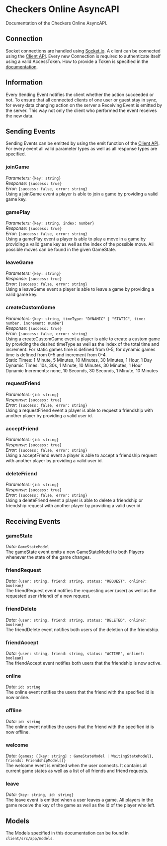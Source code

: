 # Checkers Online AsyncAPI

Documentation of the Checkers Online AsyncAPI.

## Connection

Socket connections are handled using [Socket.io](https://socket.io/). A client can be connected using
the [Client API](https://socket.io/docs/v4/client-api/).
Every new Connection is required to authenticate itself using a valid AccessToken. How to provide a Token is specified
in the [documentation](https://socket.io/docs/v4/middlewares/).

## Information
Every Sending Event notifies the client whether the action succeeded or not. To ensure that all connected clients of 
one user or guest stay in sync, for every data changing action on the server a Receiving Event is emitted by the server.
This way not only the client who performed the event receives the new data.

## Sending Events

Sending Events can be emitted by using the emit function of the [Client API](https://socket.io/docs/v4/client-api/). For
every event all valid parameter types as well as all response types are specified.

### joinGame

*Parameters:* `{key: string}`  
*Response:* `{success: true}`  
*Error:* `{success: false, error: string}`  
Using a joinGame event a player is able to join a game by providing a valid game key.

### gamePlay

*Parameters:* `{key: string, index: number}`  
*Response:* `{success: true}`  
*Error:* `{success: false, error: string}`  
Using a gamePlay event a player is able to play a move in a game by providing a valid game key as well as the index 
of the possible move. All possible moves can be found in the given GameState.

### leaveGame

*Parameters:* `{key: string}`  
*Response:* `{success: true}`  
*Error:* `{success: false, error: string}`  
Using a leaveGame event a player is able to leave a game by providing a valid game key.

### createCustomGame

*Parameters:* `{key: string, timeType: "DYNAMIC" | "STATIC", time: number, increment: number}`  
*Response:* `{success: true}`  
*Error:* `{success: false, error: string}`  
Using a createCustomGame event a player is able to create a custom game by providing the desired timeType as well as the 
index of the total time and increment. For static games time is defined from 0-5, for dynamic games time is defined 
from 0-5 and increment from 0-4.  
Static Times: 1 Minute, 5 Minutes, 10 Minutes, 30 Minutes, 1 Hour, 1 Day  
Dynamic Times: 10s, 30s, 1 Minute, 10 Minutes, 30 Minutes, 1 Hour  
Dynamic Increments: none, 10 Seconds, 30 Seconds, 1 Minute, 10 Minutes  

### requestFriend

*Parameters:* `{id: string}`  
*Response:* `{success: true}`  
*Error:* `{success: false, error: string}`  
Using a requestFriend event a player is able to request a friendship with another player by providing a valid 
user id.

### acceptFriend

*Parameters:* `{id: string}`  
*Response:* `{success: true}`  
*Error:* `{success: false, error: string}`  
Using a acceptFriend event a player is able to accept a friendship request with another player by providing a valid
user id.

### deleteFriend

*Parameters:* `{id: string}`  
*Response:* `{success: true}`  
*Error:* `{success: false, error: string}`  
Using a deleteFriend event a player is able to delete a friendship or friendship request with another player by 
providing a valid user id.

## Receiving Events

### gameState
*Data:* `GameStateModel`  
The gameState event emits a new GameStateModel to both Players whenever the state of the game changes.

### friendRequest
*Data:* `{user: string, friend: string, status: "REQUEST", online?: boolean}`  
The friendRequest event notifies the requesting user (user) as well as the requested user (friend) of a new request.

### friendDelete
*Data:* `{user: string, friend: string, status: "DELETED", online?: boolean}`  
The friendDelete event notifies both users of the deletion of the friendship.

### friendAccept
*Data:* `{user: string, friend: string, status: "ACTIVE", online?: boolean}`  
The friendAccept event notifies both users that the friendship is now active.

### online
*Data:* `id: string`  
The online event notifies the users that the friend with the specified id is now online.

### offline
*Data:* `id: string`  
The online event notifies the users that the friend with the specified id is now offline.

### welcome
*Data:* `{games: {[key: string] : GameStateModel | WaitingStateModel}, friends: FriendshipModel[]}`  
The welcome event is emitted when the user connects. It contains all current game states as well as a list of all 
friends and friend requests.

### leave
*Data:* `{key: string, id: string}`  
The leave event is emitted when a user leaves a game. All players in the game receive the key of the game as well as 
the id of the player who left.

## Models
The Models specified in this documentation can be found in `client/src/app/models`.